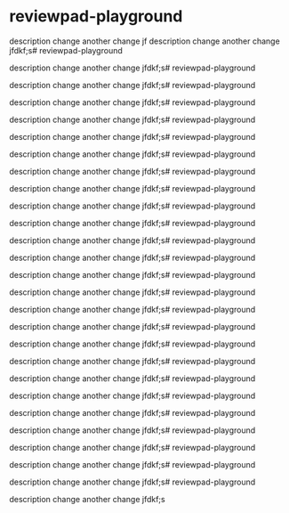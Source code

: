 # reviewpad-playground

description
change
another change
jf
description
change
another change
jfdkf;s# reviewpad-playground

description
change
another change
jfdkf;s# reviewpad-playground

description
change
another change
jfdkf;s# reviewpad-playground

description
change
another change
jfdkf;s# reviewpad-playground

description
change
another change
jfdkf;s# reviewpad-playground

description
change
another change
jfdkf;s# reviewpad-playground

description
change
another change
jfdkf;s# reviewpad-playground

description
change
another change
jfdkf;s# reviewpad-playground

description
change
another change
jfdkf;s# reviewpad-playground

description
change
another change
jfdkf;s# reviewpad-playground

description
change
another change
jfdkf;s# reviewpad-playground

description
change
another change
jfdkf;s# reviewpad-playground

description
change
another change
jfdkf;s# reviewpad-playground

description
change
another change
jfdkf;s# reviewpad-playground

description
change
another change
jfdkf;s# reviewpad-playground

description
change
another change
jfdkf;s# reviewpad-playground

description
change
another change
jfdkf;s# reviewpad-playground

description
change
another change
jfdkf;s# reviewpad-playground

description
change
another change
jfdkf;s# reviewpad-playground

description
change
another change
jfdkf;s# reviewpad-playground

description
change
another change
jfdkf;s# reviewpad-playground

description
change
another change
jfdkf;s# reviewpad-playground

description
change
another change
jfdkf;s# reviewpad-playground

description
change
another change
jfdkf;s# reviewpad-playground

description
change
another change
jfdkf;s# reviewpad-playground

description
change
another change
jfdkf;s# reviewpad-playground

description
change
another change
jfdkf;s
